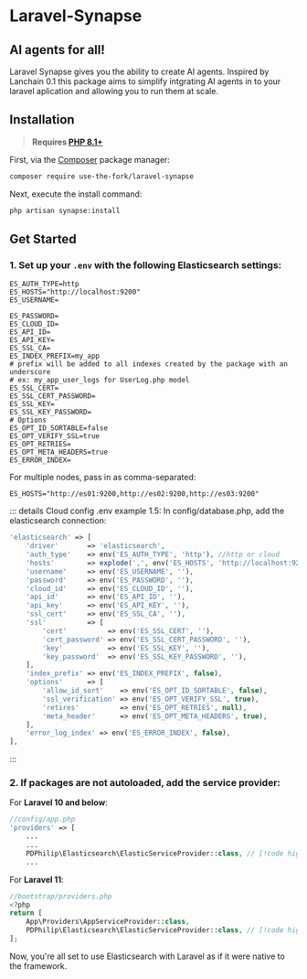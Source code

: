 # Laravel-Synapse
## AI agents for all!
Laravel Synapse gives you the ability to create AI agents. Inspired by Lanchain 0.1 this package aims to simplify intgrating AI agents in to your laravel aplication and allowing you to run them at scale.

## Installation
> **Requires [PHP 8.1+](https://php.net/releases/)**

First, via the [Composer](https://getcomposer.org/) package manager:

```bash
composer require use-the-fork/laravel-synapse
```

Next, execute the install command:

```bash
php artisan synapse:install
```


## Get Started
### 1. Set up your `.env` with the following Elasticsearch settings:
```dotenv
ES_AUTH_TYPE=http
ES_HOSTS="http://localhost:9200"
ES_USERNAME=

ES_PASSWORD=
ES_CLOUD_ID=
ES_API_ID=
ES_API_KEY=
ES_SSL_CA=
ES_INDEX_PREFIX=my_app
# prefix will be added to all indexes created by the package with an underscore
# ex: my_app_user_logs for UserLog.php model
ES_SSL_CERT=
ES_SSL_CERT_PASSWORD=
ES_SSL_KEY=
ES_SSL_KEY_PASSWORD=
# Options
ES_OPT_ID_SORTABLE=false
ES_OPT_VERIFY_SSL=true
ES_OPT_RETRIES=
ES_OPT_META_HEADERS=true
ES_ERROR_INDEX=
```

For multiple nodes, pass in as comma-separated:
```dotenv
ES_HOSTS="http://es01:9200,http://es02:9200,http://es03:9200"
```

::: details Cloud config .env example
1.5: In config/database.php, add the elasticsearch connection:
```php
'elasticsearch' => [
    'driver'       => 'elasticsearch',
    'auth_type'    => env('ES_AUTH_TYPE', 'http'), //http or cloud
    'hosts'        => explode(',', env('ES_HOSTS', 'http://localhost:9200')),
    'username'     => env('ES_USERNAME', ''),
    'password'     => env('ES_PASSWORD', ''),
    'cloud_id'     => env('ES_CLOUD_ID', ''),
    'api_id'       => env('ES_API_ID', ''),
    'api_key'      => env('ES_API_KEY', ''),
    'ssl_cert'     => env('ES_SSL_CA', ''),
    'ssl'          => [
        'cert'          => env('ES_SSL_CERT', ''),
        'cert_password' => env('ES_SSL_CERT_PASSWORD', ''),
        'key'           => env('ES_SSL_KEY', ''),
        'key_password'  => env('ES_SSL_KEY_PASSWORD', ''),
    ],
    'index_prefix' => env('ES_INDEX_PREFIX', false),
    'options'      => [
        'allow_id_sort'    => env('ES_OPT_ID_SORTABLE', false),
        'ssl_verification' => env('ES_OPT_VERIFY_SSL', true),
        'retires'          => env('ES_OPT_RETRIES', null),
        'meta_header'      => env('ES_OPT_META_HEADERS', true),
    ],
    'error_log_index' => env('ES_ERROR_INDEX', false),
],
```
:::

### 2. If packages are not autoloaded, add the service provider:
For **Laravel 10 and below**:

```php
//config/app.php
'providers' => [
    ...
    ...
    PDPhilip\Elasticsearch\ElasticServiceProvider::class, // [!code highlight]
    ...
```
For **Laravel 11**:
```php
//bootstrap/providers.php
<?php
return [
    App\Providers\AppServiceProvider::class,
    PDPhilip\Elasticsearch\ElasticServiceProvider::class, // [!code highlight]
];
```
Now, you're all set to use Elasticsearch with Laravel as if it were native to the framework.
